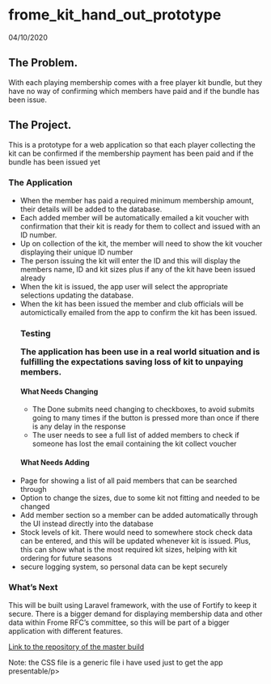 # frome_kit_hand_out_prototype
04/10/2020

<h2>The Problem. </h2>
<p>With each playing membership comes with a free player kit bundle, but they have no way of confirming which members have paid and if the bundle has been issue. </p>


<h2>The Project.</h2>
<p>This is a prototype for a web application so that each player collecting the kit can be confirmed if the membership payment has been paid and if the bundle has been issued yet</p>

<h3>The Application </h3>
<ul>
<li>
When the member has paid a required minimum membership amount, their details will be added to the database. </li>
<li>Each added member will be automatically emailed a kit voucher with confirmation that their kit is ready for them to collect and issued with an ID number.  </li>
<li>Up on collection of the kit, the member will need to show the kit voucher displaying their unique ID number</li>
<li>The person issuing the kit will enter the ID and this will display the members name, ID and kit sizes plus if any of the kit have been issued already </li>
<li>When the kit is issued, the app user will select the appropriate selections updating the database. </li>
<li>When the kit has been issued the member and club officials will be automictically emailed from the app to confirm the kit has been issued.</li>
</u>
<h3>Testing </3>
<p> The application has been use in a real world situation and is fulfilling the expectations saving loss of kit to unpaying members.</p>

<h4>What Needs Changing</h4>
<ul>
<li> The Done submits need changing to checkboxes, to avoid submits going to many times if the button is pressed more than once if there is any delay in the response </li>
<li>The user needs to see a full list of added members to check if someone has lost the email containing the kit collect voucher</li>
</ul>

<h4>What Needs Adding</h4>
<li>Page for showing a list of all paid members that can be searched through</li>
<li>Option to change the sizes, due to some kit not fitting and needed to be changed</li>
<li>Add member section so a member can be added automatically through the UI instead directly into the database</li>
<li>Stock levels of kit. There would need to somewhere stock check data can be entered, and this will be updated whenever kit is issued. Plus, this can show what is the most required kit sizes, helping with kit ordering for future seasons </li>
<li>secure logging system, so personal data can be kept securely </li>
</ul>

<h3>What’s Next</h3>
<p>This will be built using Laravel framework, with the use of Fortify to keep it secure. There is a bigger demand for displaying membership data and other data within Frome RFC’s committee, so this will be part of a bigger application with different features.</p>

<a href="https://github.com/simorgan/Frome-RFC-Portal2">Link to the repository of the master build</a>

<p>Note: the CSS file is a generic file i have used just to get the app presentable/p>



